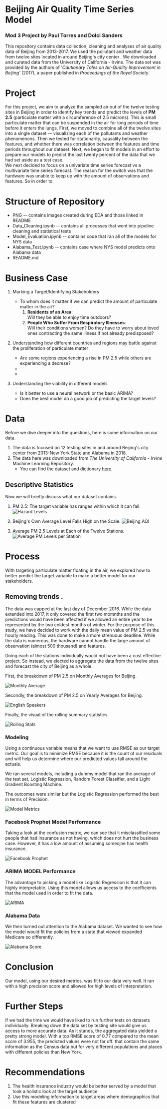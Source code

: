 # Beijing Air Quality Time Series Model
### Mod 3 Project by Paul Torres and Dolci Sanders

This repository contains data collection, cleaning and analyses of air quality data of Beijing
from 2013-2017. We used the pollutant and weather data from twelve sites located in around Beijing's city center . 
We downloaded and curated data from the University of California - Irvine. The data set was provided by the authors of 
*'Cautionary Tales on Air-Quality Improvement in Beijing'* (2017), a paper published in *Proceedings of the Royal Society*.


# Project

For this project, we aim to analyze the sampled air out of the twelve testing sites in Beijing 
in order to identify key trends and predict the levels of **PM 2.5** (particulate matter with a circumference of 2.5 microns). 
This is small particulate matter that can be suspended
in the air for long periods of time before it enters the lungs. First, we moved to combine all of the twelve sites
into a single dataset –– visualizing each of the pollutants and weather phenomenons. 
Then we tested for stationarity, causality between the features, and whether there was correlation between the features and time periods throughout our dataset.
Next, we began to fit models in an effort to prepare our models to predict the last twenty percent of the data that we had set aside as a test case.   
We next decided to focus on a univariate time series forecast vs a multivariate time series forecast. The reason for the switch was that the hardware was unable to keep up with the amount of observations and features. So in order to 

# Structure of Repository
- PNG -- contains images created during EDA and those linked in README
- Data_Cleaning.ipynb -- contains all processes that went into pipeline cleaning and statistical tests
- Model_Evaluation.ipynb -- contains code that ran all of the models for NYS data
- Alabama_Test.ipynb -- contains case where NYS model predicts onto Alabama data
- README.md


# Business Case
1. Marking a Target/Identifying Stakeholders
	- To whom does it matter if we can predict the amount of particulate matter in the air?
		1. **Residents of an Area**:  
		Will they be able to enjoy time outdoors?
		2. **People Who Suffer From Respiratory Illnesses**:  
		Will their conditions worsen?
		Do they have to worry about loved ones contracting the same illness if not already predisposed?
2. Understanding how different countries and regions may battle against the proliferation of particulate matter
	- Are some regions experiencing a rise in PM 2.5 while others are experiencing a decrese? 
	-  
	-  
	
3. Understanding the viability in different models
	- Is it better to use a neural network or the basic ARIMA? 
	- Does the best model do a good job of predicting the target levels? 


# Data
Before we dive deeper into the questions, here is some information on our data. 
1. The data is focused on 12 testing sites in and around Beijing's city center from 2013-New York State and Alabama in 2018.
2. The data here was downloaded from *The University of California - Irvine* Machine Learning Repository.
    - You can find the dataset and dictionary [here](https://archive.ics.uci.edu/ml/datasets/Beijing+Multi-Site+Air-Quality+Data).  

## Descriptive Statistics
Now we will briefly discuss what our dataset contains. 
1. PM 2.5: The target variable has ranges within which it can fall.  
![Hazard Levels](PNG/blank_hazard_level.png)

2. Beijing's Own Average Level Falls High on the Scale.
![Beijing AQI](PNG/PM25_month_fill.png)

3. Average PM 2.5 Levels at Each of the Twelve Stations.
![Average PM Levels per Station](PNG/PM25_year_station.png)


# Process
With targeting particulate matter floating in the air, we explored how to better predict the target variable to make a 
better model for our stakeholders.

## Removing trends .

The data was capped at the last day of December 2016. While the data extended into 2017, it only covered the first two momnths and the predictions would have been affected if we allowed an entire year to be represented by the two coldest months of winter. For the purpose of this study, we have decided to work with the daily mean value of PM 2.5 vs the hourly reading. This was done to make a more strenuous deadline. While the data is numerous, the hardware cannot handle the large amount of observation (almost 500 thousand) and features. 

Doing each of the stations individually would not have been a cost effective project. So instead, we elected to aggregate the data from the twelve sites and forecast the city of Beijing as a whole. 

First, the breakdown of PM 2.5 on Monthly Averages for Beijing.
    
![Monthly Average](PNG/PM2.5_monthly_beijing.png)

Secondly, the breakdown of PM 2.5 on Yearly Averages for Beijing.

![English Speakers](PNG/PM2.5_yearly_beijing.png)

Finally, the visual of the rolling summary statistics.

![Rolling Stats](PNG/series_monthly_PM25.png)


### Modeling

Using a continuous variable means that we want to use RMSE as our target metric. Our goal is to minimize RMSE because it is the count of our residuals and will help us determine where our predicted values fall around the actuals. 
 

We ran several models, including a dummy model that ran the average of the test set, Logistic Regression, Random Forest Classifier, and a Light Gradient Boosting Machine. 

The outcomes were similar but the Logistic Regression performed the best in terms of Precision. 

![Model Metrics](PNG/metrics_outcomes.png)


### Facebook Prophet Model Performance

Taking a look at the confusion matrix, we can see that it misclassified some people that had insurance as not having, which does not hurt the business case. However, it has a low amount of assuming someojne has health insurance.

![Facebook Prophet](PNG/FaceBookProphet.png)

### ARIMA MODEL Performance

The advantage to picking a model like Logistic Regression is that it can highly interpretable. Using this model allows us access to the coefficients that the model used in order to fit the data. 

![ARIMA](PNG/ARIMA.png)

### Alabama Data

We then turned out attention to the Alabama dataset. We wanted to see how the model would fit the policies from a state that viewed expanded Medicare so differently. 

![Alabama Score](PNG/alabama_metric_score.png)

# Conclusion
Our model, using our desired metrics, was fit to our data very well. It ran with a high precision score and allowed for high levels of interpretation. 

# Further Steps

If we had the time we would have liked to run further tests on datasets individually. Breaking down the data set by testing site would give us access to more accurate data. As it stands, the aggregated data yielded a pretty strong model. With a top RMSE score of 0.77 compared to the mean score of 3.955, the predicted values were not far off. that contain the same information as the Census data but for very different populations and places with different policies than New York. 

# Recommendations
1. The health insurance industry would be better served by a model that took a holistic look at the target audience
2. Use this modeling information to target areas where demographics that fit these features are clustered




